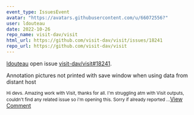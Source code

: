 ```yaml
---
event_type: IssuesEvent
avatar: "https://avatars.githubusercontent.com/u/66072556?"
user: ldouteau
date: 2022-10-26
repo_name: visit-dav/visit
html_url: https://github.com/visit-dav/visit/issues/18241
repo_url: https://github.com/visit-dav/visit
---
```


<a href='https://github.com/ldouteau' target='_blank'>ldouteau</a> open issue <a href='https://github.com/visit-dav/visit/issues/18241' target='_blank'>visit-dav/visit#18241</a>.

<p>Annotation pictures not printed with save window when using data from distant host</p><small>Hi devs. Amazing work with Visit, thanks for all. I'm struggling atm with Visit outputs, couldn't find any related issue so i'm opening this. Sorry if already reported...</small><a href='https://github.com/visit-dav/visit/issues/18241' target='_blank'>View Comment</a>